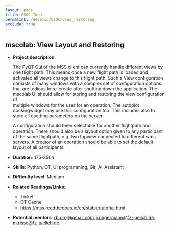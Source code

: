 ```yaml
---
layout: page
title: GSOC Idea 
permalink: /develop/GSOC/view_restoring 
exclude: true
---
```


## mscolab: View Layout and Restoring

* **Project description**:

  The PyQT Gui of the MSS client can currently handle different views by one flight path. 
  This means once a new flight path is loaded and activated all views change to this flight path. 
  Such a View configuration consists of many windows with a complex set of configuration options that 
  are tedious to re-create after shutting down the application.
  The mscolab UI should allow for storing and restoring the view configuration of  
  multiple windows for the user for an operation. The autoplot dockingwidget may use this configuration too.
  This includes also to store all qsetting parameters on the server.

  A configuration should been selectable for another flightpath and operation. 
  There should also be a layout option given to any participant of the same flightpath,
  e.g. two topview connected to different wms servers. 
  A creator of an operation should be able to set the default layout of all participants.

* **Duration**: 175-350h
* **Skills**: Python, QT, UI programming, Git, AI-Assistant
* **Difficulty level**: Medium
* **Related Readings/Links**:
  * Ticket
  * QT Cache
  * https://mss.readthedocs.io/en/stable/tutorial.html
* **Potential mentors**: rb.proj@gmail.com, j.ungermann@fz-juelich.de, m.risse@fz-juelich.de